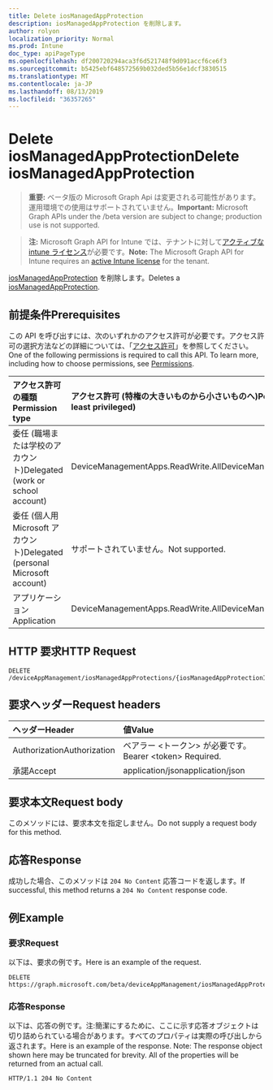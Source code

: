 ```yaml
---
title: Delete iosManagedAppProtection
description: iosManagedAppProtection を削除します。
author: rolyon
localization_priority: Normal
ms.prod: Intune
doc_type: apiPageType
ms.openlocfilehash: df200720294aca3f6d521748f9d091accf6ce6f3
ms.sourcegitcommit: b5425ebf648572569b032ded5b56e1dcf3830515
ms.translationtype: MT
ms.contentlocale: ja-JP
ms.lasthandoff: 08/13/2019
ms.locfileid: "36357265"
---
```

# <a name="delete-iosmanagedappprotection"></a><span data-ttu-id="cbbb7-103">Delete iosManagedAppProtection</span><span class="sxs-lookup"><span data-stu-id="cbbb7-103">Delete iosManagedAppProtection</span></span>

> <span data-ttu-id="cbbb7-104">**重要:** ベータ版の Microsoft Graph Api は変更される可能性があります。運用環境での使用はサポートされていません。</span><span class="sxs-lookup"><span data-stu-id="cbbb7-104">**Important:** Microsoft Graph APIs under the /beta version are subject to change; production use is not supported.</span></span>

> <span data-ttu-id="cbbb7-105">**注:** Microsoft Graph API for Intune では、テナントに対して[アクティブな intune ライセンス](https://go.microsoft.com/fwlink/?linkid=839381)が必要です。</span><span class="sxs-lookup"><span data-stu-id="cbbb7-105">**Note:** The Microsoft Graph API for Intune requires an [active Intune license](https://go.microsoft.com/fwlink/?linkid=839381) for the tenant.</span></span>

<span data-ttu-id="cbbb7-106">[iosManagedAppProtection](../resources/intune-mam-iosmanagedappprotection.md) を削除します。</span><span class="sxs-lookup"><span data-stu-id="cbbb7-106">Deletes a [iosManagedAppProtection](../resources/intune-mam-iosmanagedappprotection.md).</span></span>

## <a name="prerequisites"></a><span data-ttu-id="cbbb7-107">前提条件</span><span class="sxs-lookup"><span data-stu-id="cbbb7-107">Prerequisites</span></span>
<span data-ttu-id="cbbb7-p101">この API を呼び出すには、次のいずれかのアクセス許可が必要です。アクセス許可の選択方法などの詳細については、「[アクセス許可](/graph/permissions-reference)」を参照してください。</span><span class="sxs-lookup"><span data-stu-id="cbbb7-p101">One of the following permissions is required to call this API. To learn more, including how to choose permissions, see [Permissions](/graph/permissions-reference).</span></span>

|<span data-ttu-id="cbbb7-110">アクセス許可の種類</span><span class="sxs-lookup"><span data-stu-id="cbbb7-110">Permission type</span></span>|<span data-ttu-id="cbbb7-111">アクセス許可 (特権の大きいものから小さいものへ)</span><span class="sxs-lookup"><span data-stu-id="cbbb7-111">Permissions (from most to least privileged)</span></span>|
|:---|:---|
|<span data-ttu-id="cbbb7-112">委任 (職場または学校のアカウント)</span><span class="sxs-lookup"><span data-stu-id="cbbb7-112">Delegated (work or school account)</span></span>|<span data-ttu-id="cbbb7-113">DeviceManagementApps.ReadWrite.All</span><span class="sxs-lookup"><span data-stu-id="cbbb7-113">DeviceManagementApps.ReadWrite.All</span></span>|
|<span data-ttu-id="cbbb7-114">委任 (個人用 Microsoft アカウント)</span><span class="sxs-lookup"><span data-stu-id="cbbb7-114">Delegated (personal Microsoft account)</span></span>|<span data-ttu-id="cbbb7-115">サポートされていません。</span><span class="sxs-lookup"><span data-stu-id="cbbb7-115">Not supported.</span></span>|
|<span data-ttu-id="cbbb7-116">アプリケーション</span><span class="sxs-lookup"><span data-stu-id="cbbb7-116">Application</span></span>|<span data-ttu-id="cbbb7-117">DeviceManagementApps.ReadWrite.All</span><span class="sxs-lookup"><span data-stu-id="cbbb7-117">DeviceManagementApps.ReadWrite.All</span></span>|

## <a name="http-request"></a><span data-ttu-id="cbbb7-118">HTTP 要求</span><span class="sxs-lookup"><span data-stu-id="cbbb7-118">HTTP Request</span></span>
<!-- {
  "blockType": "ignored"
}
-->
``` http
DELETE /deviceAppManagement/iosManagedAppProtections/{iosManagedAppProtectionId}
```

## <a name="request-headers"></a><span data-ttu-id="cbbb7-119">要求ヘッダー</span><span class="sxs-lookup"><span data-stu-id="cbbb7-119">Request headers</span></span>
|<span data-ttu-id="cbbb7-120">ヘッダー</span><span class="sxs-lookup"><span data-stu-id="cbbb7-120">Header</span></span>|<span data-ttu-id="cbbb7-121">値</span><span class="sxs-lookup"><span data-stu-id="cbbb7-121">Value</span></span>|
|:---|:---|
|<span data-ttu-id="cbbb7-122">Authorization</span><span class="sxs-lookup"><span data-stu-id="cbbb7-122">Authorization</span></span>|<span data-ttu-id="cbbb7-123">ベアラー &lt;トークン&gt; が必要です。</span><span class="sxs-lookup"><span data-stu-id="cbbb7-123">Bearer &lt;token&gt; Required.</span></span>|
|<span data-ttu-id="cbbb7-124">承諾</span><span class="sxs-lookup"><span data-stu-id="cbbb7-124">Accept</span></span>|<span data-ttu-id="cbbb7-125">application/json</span><span class="sxs-lookup"><span data-stu-id="cbbb7-125">application/json</span></span>|

## <a name="request-body"></a><span data-ttu-id="cbbb7-126">要求本文</span><span class="sxs-lookup"><span data-stu-id="cbbb7-126">Request body</span></span>
<span data-ttu-id="cbbb7-127">このメソッドには、要求本文を指定しません。</span><span class="sxs-lookup"><span data-stu-id="cbbb7-127">Do not supply a request body for this method.</span></span>

## <a name="response"></a><span data-ttu-id="cbbb7-128">応答</span><span class="sxs-lookup"><span data-stu-id="cbbb7-128">Response</span></span>
<span data-ttu-id="cbbb7-129">成功した場合、このメソッドは `204 No Content` 応答コードを返します。</span><span class="sxs-lookup"><span data-stu-id="cbbb7-129">If successful, this method returns a `204 No Content` response code.</span></span>

## <a name="example"></a><span data-ttu-id="cbbb7-130">例</span><span class="sxs-lookup"><span data-stu-id="cbbb7-130">Example</span></span>

### <a name="request"></a><span data-ttu-id="cbbb7-131">要求</span><span class="sxs-lookup"><span data-stu-id="cbbb7-131">Request</span></span>
<span data-ttu-id="cbbb7-132">以下は、要求の例です。</span><span class="sxs-lookup"><span data-stu-id="cbbb7-132">Here is an example of the request.</span></span>
``` http
DELETE https://graph.microsoft.com/beta/deviceAppManagement/iosManagedAppProtections/{iosManagedAppProtectionId}
```

### <a name="response"></a><span data-ttu-id="cbbb7-133">応答</span><span class="sxs-lookup"><span data-stu-id="cbbb7-133">Response</span></span>
<span data-ttu-id="cbbb7-p102">以下は、応答の例です。注:簡潔にするために、ここに示す応答オブジェクトは切り詰められている場合があります。すべてのプロパティは実際の呼び出しから返されます。</span><span class="sxs-lookup"><span data-stu-id="cbbb7-p102">Here is an example of the response. Note: The response object shown here may be truncated for brevity. All of the properties will be returned from an actual call.</span></span>
``` http
HTTP/1.1 204 No Content
```







